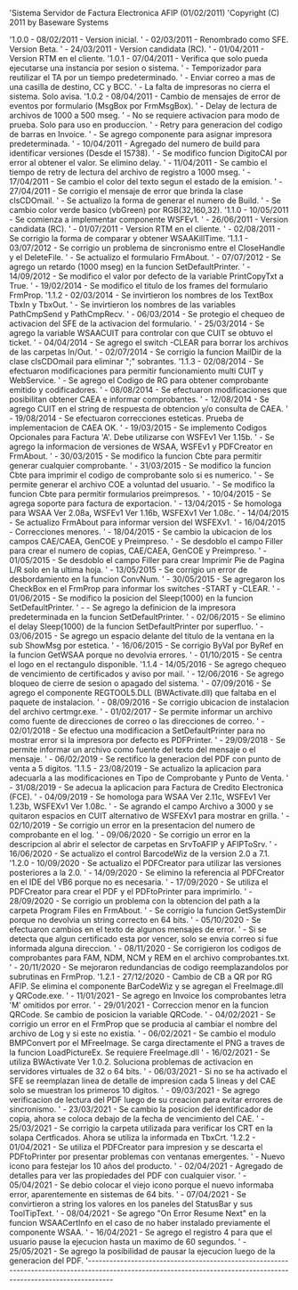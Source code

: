 'Sistema Servidor de Factura Electronica AFIP (01/02/2011)
'Copyright (C) 2011 by Baseware Systems

'1.0.0 - 08/02/2011 - Version inicial.
'      - 02/03/2011 - Renombrado como SFE. Version Beta.
'      - 24/03/2011 - Version candidata (RC).
'      - 01/04/2011 - Version RTM en el cliente.
'1.0.1 - 07/04/2011 - Verifica que solo pueda ejecutarse una instancia por sesion o sistema.
'                   - Temporizador para reutilizar el TA por un tiempo predeterminado.
'                   - Enviar correo a mas de una casilla de destino, CC y BCC.
'                   - La falta de impresoras no cierra el sistema. Solo avisa.
'1.0.2 - 08/04/2011 - Cambio de mensajes de error de eventos por formulario (MsgBox por FrmMsgBox).
'                   - Delay de lectura de archivos de 1000 a 500 mseg.
'                   - No se requiere activacion para modo de prueba. Solo para uso en produccion.
'                   - Retry para generacion del codigo de barras en Invoice.
'                   - Se agrego componente para asignar impresora predeterminada.
'      - 10/04/2011 - Agregado del numero de build para identificar versiones (Desde el 15738).
'                   - Se modifico funcion DigitoCAI por error al obtener el valor. Se elimino delay.
'      - 11/04/2011 - Se cambio el tiempo de retry de lectura del archivo de registro a 1000 mseg.
'      - 17/04/2011 - Se cambio el color del texto segun el estado de la emision.
'      - 27/04/2011 - Se corrigio el mensaje de error que brinda la clase clsCDOmail.
'                   - Se actualizo la forma de generar el numero de Build.
'                   - Se cambio color verde basico (vbGreen) por RGB(32,160,32).
'1.1.0 - 10/05/2011 - Se comienza a implementar componente WSFEv1.
'      - 26/06/2011 - Version candidata (RC).
'      - 01/07/2011 - Version RTM en el cliente.
'      - 02/08/2011 - Se corrigio la forma de comparar y obtener WSAAKillTime.
'1.1.1 - 03/07/2012 - Se corrigio un problema de sincronismo entre el CloseHandle y el DeleteFile.
'                   - Se actualizo el formulario FrmAbout.
'      - 07/07/2012 - Se agrego un retardo (1000 mseg) en la funcion SetDefaultPrinter.
'      - 14/09/2012 - Se modifico el valor por defecto de la variable PrintCopyTxt a True.
'      - 19/02/2014 - Se modifico el titulo de los frames del formulario FrmProp.
'1.1.2 - 02/03/2014 - Se invirtieron los nombres de los TextBox TbxIn y TbxOut.
'                   - Se invirtieron los nombres de las variables PathCmpSend y PathCmpRecv.
'      - 06/03/2014 - Se protegio el chequeo de activacion del SFE de la activacion del formulario.
'      - 25/03/2014 - Se agrego la variable WSAACUIT para controlar con que CUIT se obtuvo el ticket.
'      - 04/04/2014 - Se agrego el switch -CLEAR para borrar los archivos de las carpetas In/Out.
'      - 02/07/2014 - Se corrigio la funcion MailDir de la clase clsCDOmail para eliminar ";" sobrantes.
'1.1.3 - 02/08/2014 - Se efectuaron modificaciones para permitir funcionamiento multi CUIT y WebService.
'                   - Se agrego el Codigo de RG para obtener comprobante emitido y codificadores.
'      - 08/08/2014 - Se efectuaron modificaciones que posibilitan obtener CAEA e informar comprobantes.
'      - 12/08/2014 - Se agrego CUIT en el string de respuesta de obtencion y/o consulta de CAEA.
'      - 19/08/2014 - Se efectuaron correcciones esteticas. Prueba de implementacion de CAEA OK.
'      - 19/03/2015 - Se implemento Codigos Opcionales para Factura 'A'. Debe utilizarse con WSFEv1 Ver 1.15b.
'                   - Se agrego la informacion de versiones de WSAA, WSFEv1 y PDFCreator en FrmAbout.
'      - 30/03/2015 - Se modifico la funcion Cbte para permitir generar cualquier comprobante.
'      - 31/03/2015 - Se modifico la funcion Cbte para imprimir el codigo de comprobante solo si es numerico.
'                   - Se permite generar el archivo COE a voluntad del usuario.
'                   - Se modifico la funcion Cbte para permitir formularios preimpresos.
'      - 10/04/2015 - Se agrega soporte para factura de exportacion.
'      - 13/04/2015 - Se homologa para WSAA Ver 2.08a, WSFEv1 Ver 1.16b, WSFEXv1 Ver 1.08c.
'      - 14/04/2015 - Se actualizo FrmAbout para informar version del WSFEXv1.
'      - 16/04/2015 - Correcciones menores.
'      - 18/04/2015 - Se cambio la ubicacion de los campos CAE/CAEA, GenCOE y Preimpreso.
'                   - Se desdoblo el campo Filler para crear el numero de copias, CAE/CAEA, GenCOE y Preimpreso.
'      - 01/05/2015 - Se desdoblo el campo Filler para crear Imprimir Pie de Pagina L/R solo en la ultima hoja.
'      - 13/05/2015 - Se corrigio un error de desbordamiento en la funcion ConvNum.
'      - 30/05/2015 - Se agregaron los CheckBox en el FrmProp para informar los switches -START y -CLEAR.
'      - 01/06/2015 - Se modifico la posicion del Sleep(1000) en la funcion SetDefaultPrinter.
'      -            - Se agrego la definicion de la impresora predeterminada en la funcion SetDefaultPrinter.
'      - 02/06/2015 - Se elimino el delay Sleep(1000) de la funcion SetDefaultPrinter por superfluo.
'      - 03/06/2015 - Se agrego un espacio delante del titulo de la ventana en la sub ShowMsg por estetica.
'      - 16/06/2015 - Se corrigio ByVal por ByRef en la funcion GetWSAA porque no devolvia errores.
'      - 01/10/2015 - Se centra el logo en el rectangulo disponible.
'1.1.4 - 14/05/2016 - Se agrego chequeo de vencimiento de certificados y aviso por mail.
'      - 12/06/2016 - Se agrego bloqueo de cierre de sesion o apagado del sistema.
'      - 07/09/2016 - Se agrego el componente REGTOOL5.DLL (BWActivate.dll) que faltaba en el paquete de instalacion.
'      - 08/09/2016 - Se corrigio ubicacion de instalacion del archivo certmgr.exe.
'      - 01/02/2017 - Se permite informar un archivo como fuente de direcciones de correo o las direcciones de correo.
'      - 02/01/2018 - Se efectuo una modificacion a SetDefaultPrinter para no mostrar error si la impresora por defecto es PDFPrinter.
'      - 29/09/2018 - Se permite informar un archivo como fuente del texto del mensaje o el mensaje.
'      - 06/02/2019 - Se rectifico la generacion del PDF con punto de venta a 5 digitos.
'1.1.5 - 23/08/2019 - Se actualizo la aplicacion para adecuarla a las modificaciones en Tipo de Comprobante y Punto de Venta.
'      - 31/08/2019 - Se adecua la aplicacion para Factura de Credito Electronica (FCE).
'      - 04/09/2019 - Se homologa para WSAA Ver 2.11c, WSFEv1 Ver 1.23b, WSFEXv1 Ver 1.08c.
'                   - Se agrando el campo Archivo a 3000 y se quitaron espacios en CUIT alternativo de WSFEXv1 para mostrar en grilla.
'      - 02/10/2019 - Se corrigio un error en la presentacion del numero de comprobante en el log.
'      - 09/06/2020 - Se corrigio un error en la descripcion al abrir el selector de carpetas en SrvToAFIP y AFIPToSrv.
'      - 16/06/2020 - Se actualizo el control BarcodeWiz de la version 2.0 a 7.1.
'1.2.0 - 10/09/2020 - Se actualizo el PDFCreator para utilizar las versiones posteriores a la 2.0.
'      - 14/09/2020 - Se elimino la referencia al PDFCreator en el IDE del VB6 porque no es necesaria.
'      - 17/09/2020 - Se utiliza el PDFCreator para crear el PDF y el PDFtoPrinter para imprimirlo.
'      - 28/09/2020 - Se corrigio un problema con la obtencion del path a la carpeta Program Files en FrmAbout.
'                   - Se corrigio la funcion GetSystemDir porque no devolvia un string correcto en 64 bits.
'      - 05/10/2020 - Se efectuaron cambios en el texto de algunos mensajes de error.
'                   - Si se detecta que algun certificado esta por vencer, solo se envia correo si fue informada alguna direccion.
'      - 08/11/2020 - Se corrigieron los codigos de comprobantes para FAM, NDM, NCM y REM en el archivo comprobantes.txt.
'      - 20/11/2020 - Se mejoraron redundancias de codigo reemplazandolos por subrutinas en FrmProp.
'1.2.1 - 27/12/2020 - Cambio de CB a QR por RG AFIP. Se elimina el componente BarCodeWiz y se agregan el FreeImage.dll y QRCode.exe.
'      - 11/01/2021 - Se agrego en Invoice los comprobantes letra 'M' omitidos por error.
'      - 29/01/2021 - Correccion menor en la funcion QRCode. Se cambio de posicion la variable QRCode.
'      - 04/02/2021 - Se corrigio un error en el FrmProp que se producia al cambiar el nombre del archivo de Log y si este no existia.
'      - 06/02/2021 - Se cambio el modulo BMPConvert por el MFreeImage. Se carga directamente el PNG a traves de la funcion LoadPictureEx. Se requiere FreeImage.dll
'      - 16/02/2021 - Se utiliza BWActivate Ver 1.0.2. Soluciona problemas de activacion en servidores virtuales de 32 o 64 bits.
'      - 06/03/2021 - Si no se ha activado el SFE se reemplazan linea de detalle de impresion cada 5 lineas y del CAE solo se muestran los primeros 10 digitos.
'      - 09/03/2021 - Se agrego verificacion de lectura del PDF luego de su creacion para evitar errores de sincronismo.
'      - 23/03/2021 - Se cambio la posicion del identificador de copia, ahora se coloca debajo de la fecha de vencimiento del CAE.
'      - 25/03/2021 - Se corrigio la carpeta utilizada para verificar los CRT en la solapa Certficados. Ahora se utiliza la informada en TbxCrt.
'1.2.2 - 01/04/2021 - Se utiliza el PDFCreator para impresion y se descarta el PDFtoPrinter por presentar problemas con ventanas emergentes.
'                   - Nuevo icono para festejar los 10 años del producto.
'      - 02/04/2021 - Agregado de detalles para ver las propiedades del PDF con cualquier visor.
'      - 05/04/2021 - Se debio colocar el viejo icono porque el nuevo informaba error, aparentemente en sistemas de 64 bits.
'      - 07/04/2021 - Se convirtieron a string los valores en los paneles del StatusBar y sus ToolTipText.
'      - 08/04/2021 - Se agrego "On Error Resume Next" en la funcion WSAACertInfo en el caso de no haber instalado previamente el componente WSAA.
'      - 16/04/2021 - Se agrego el registro 4 para que el usuario pause la ejecucion hasta un maximo de 60 segundos.
'      - 25/05/2021 - Se agrego la posibilidad de pausar la ejecucion luego de la generacion del PDF.
'-------------------------------------------------------------------------------------------------------------------------------------------------------------------

